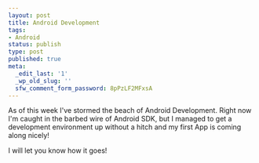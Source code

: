 ```yaml
---
layout: post
title: Android Development
tags:
- Android
status: publish
type: post
published: true
meta:
  _edit_last: '1'
  _wp_old_slug: ''
  sfw_comment_form_password: 8pPzLF2MFxsA
---
```

As of this week I've stormed the beach of Android Development. Right now I'm caught in the barbed wire of Android SDK, but I managed to get a development environment up without a hitch and my first App is coming along nicely!

I will let you know how it goes!
